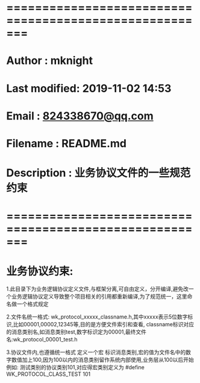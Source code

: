 # =======================================================
# Author       : mknight
# Last modified: 2019-11-02 14:53
# Email        : 824338670@qq.com
# Filename     : README.md
# Description  : 业务协议文件的一些规范约束
# =======================================================

# 业务协议约束:
1.此目录下为业务逻辑协议定义文件,与框架分离,可自由定义，分开编译,避免改一个业务逻辑协议定义导致整个项目相关的引用都重新编译,为了规范统一，这里命名做一个格式规定

2.文件名统一格式: 
	wk_protocol_xxxxx_classname.h,其中xxxxx表示5位数字标识,比如00001,00002,12345等,目的是方便文件索引和查看,
	classname标识对应的消息类别名,如消息类别test,数字标识定为00001,最终文件名:wk_protocol_00001_test.h

3.协议文件内,也遵循统一格式
	定义一个宏 标识消息类别,宏的值为文件名中的数字数值加上100,因为100以内的消息类别留作系统内部使用,业务层从100以后开始
	例如: 测试类别的协议类别101,对应得宏类别定义为
	#define WK_PROTOCOL_CLASS_TEST 101